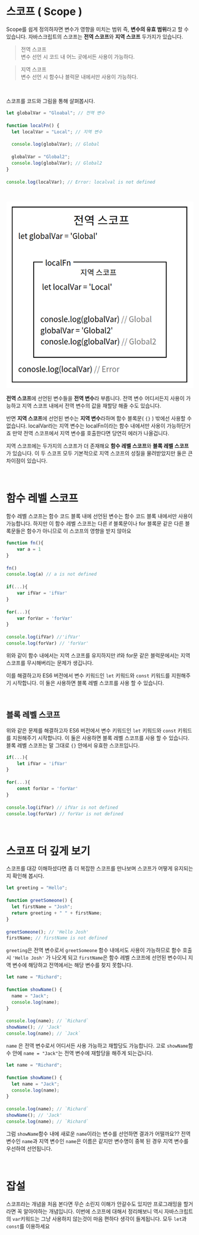 # 스코프 ( Scope )

Scope를 쉽게 정의하자면 변수가 영향을 미치는 범위 즉, **변수의 유효 범위**라고 할 수 있습니다. 자바스크립트의 스코프는 **전역 스코프**와 **지역 스코프** 두가지가 있습니다.

> 전역 스코프 <br />
> 변수 선언 시 코드 내 어느 곳에서든 사용이 가능하다.

> 지역 스코프 <br />
> 변수 선언 시 함수나 블럭문 내에서만 사용이 가능하다.

<br />

스코프를 코드와 그림을 통해 살펴봅시다.

```jsx
let globalVar = "Gloabal"; // 전역 변수

function localFn() {
  let localVar = "Local"; // 지역 변수

  console.log(globalVar); // Global

  globalVar = "Global2";
  console.log(globalVar); // Global2
}

console.log(localVar); // Error: localval is not defined
```

<br />

![](./image/scope.png)

**전역 스코프**에 선언된 변수들을 **전역 변수**라 부릅니다. 전역 변수 어디서든지 사용이 가능하고 지역 스코프 내에서 전역 변수의 값을 재할당 해줄 수도 있습니다.

반면 **지역 스코프**에 선언된 변수는 **지역 변수**라하며 함수 블록문( `{}` ) 밖에선 사용할 수 없습니다. localVar라는 지역 변수는 localFn이라는 함수 내에서만 사용이 가능하단거죠 만약 전역 스코프에서 지역 변수를 호출한다면 당연히 에러가 나올겁니다.

지역 스코프에는 두가지의 스코프가 더 존재해요 **함수 레벨 스코프**와 **블록 레벨 스코프**가 있습니다. 이 두 스코프 모두 기본적으로 지역 스코프의 성질을 물려받았지만 둘은 큰 차이점이 있습니다.

<br />

# 함수 레벨 스코프

함수 레벨 스코프는 함수 코드 블록 내에 선언된 변수는 함수 코드 블록 내에서만 사용이 가능합니다. 하지만 이 함수 레벨 스코프는 다른 if 블록문이나 for 블록문 같은 다른 블록문들은 함수가 아니므로 이 스코프의 영향을 받지 않아요

```jsx
function fn(){
	var a = 1
}

fn()
console.log(a) // a is not defined

if(...){
	var ifVar = 'ifVar'
}

for(...){
	var forVar = 'forVar'
}

console.log(ifVar) //'ifVar'
console.log(forVar) // 'forVar'
```

위와 같이 함수 내에서는 지역 스코프를 유지하지만 if와 for문 같은 블럭문에서는 지역 스코프를 무시해버리는 문제가 생깁니다.

이를 해결하고자 ES6 버전에서 변수 키워드인 `let` 키워드와 `const` 키워드를 지원해주기 시작합니다. 이 둘은 사용하면 블록 레벨 스코프를 사용 할 수 있습니다.

<br />

## 블록 레벨 스코프

위와 같은 문제를 해결하고자 ES6 버전에서 변수 키워드인 `let` 키워드와 `const` 키워드를 지원해주기 시작합니다. 이 둘은 사용하면 블록 레벨 스코프를 사용 할 수 있습니다. 블록 레벨 스코프는 말 그대로 `{}` 안에서 유효한 스코프입니다.

```jsx
if(...){
	let ifVar = 'ifVar'
}

for(...){
	const forVar = 'forVar'
}

console.log(ifVar) // ifVar is not defined
console.log(forVar) // forVar is not defined
```

<br />

# 스코프 더 깊게 보기

스코프를 대강 이해하셨다면 좀 더 복잡한 스코프를 만나보며 스코프가 어떻게 유지되는지 확인해 봅시다.

```jsx
let greeting = "Hello";

function greetSomeone() {
  let firstName = "Josh";
  return greeting + " " + firstName;
}

greetSomeone(); // 'Hello Josh'
firstName; // firstName is not defined
```

`greeting`은 전역 변수로서 `greetSomeone` 함수 내에서도 사용이 가능하므로 함수 호출 시 `'Hello Josh'` 가 나오게 되고 `firstName`은 함수 레벨 스코프에 선언된 변수이니 지역 변수에 해당하고 전역에서는 해당 변수를 찾지 못합니다.

```jsx
let name = "Richard";

function showName() {
  name = "Jack";
  console.log(name);
}

console.log(name); // `Richard`
showName(); // 'Jack'
console.log(name); // `Jack`
```

`name` 은 전역 변수로서 어디서든 사용 가능하고 재할당도 가능합니다. 고로 `showName`함수 안에 `name = "Jack"`는 전역 변수에 재할당을 해주게 되는겁니다.

```jsx
let name = "Richard";

function showName() {
  let name = "Jack";
  console.log(name);
}

console.log(name); // `Richard`
showName(); // 'Jack'
console.log(name); // `Richard`
```

그럼 `showName`함수 내에 새로운 `name`이라는 변수를 선언하면 결과가 어떨까요?? 전역 변수인 `name`과 지역 변수인 `name`은 이름은 같지만 변수명이 중복 된 경우 지역 변수를 우선하여 선언됩니다.

<br />

# 잡설

스코프라는 개념을 처음 본다면 무슨 소린지 이해가 안갈수도 있지만 프로그래밍을 할거라면 꼭 알아야하는 개념입니다. 이번에 스코프에 대해서 정리해보니 역시 자바스크립트의 `var`키워드는 그냥 사용하지 않는것이 마음 편하다 생각이 들게됩니다. 모두 `let`과 `const`를 이용하세요
